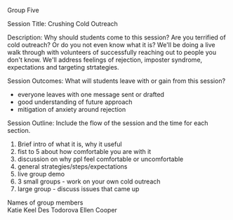Group Five

Session Title: Crushing Cold Outreach

Description: Why should students come to this session? 
Are you terrified of cold outreach? Or do you not even know what it is? We'll be doing a live walk through with volunteers of successfully reaching out to people you don't know. We'll address feelings of rejection, imposter syndrome, expectations and targeting strtategies. 

Session Outcomes: What will students leave with or gain from this session?
- everyone leaves with one message sent or drafted
- good understanding of future approach
- mitigation of anxiety around rejection


Session Outline:  Include the flow of the session and the time for each section.
1. Brief intro of what it is, why it useful
2. fist to 5 about how comfortable you are with it
3. discussion on why ppl feel comfortable or uncomfortable
4. general strategies/steps/expectations
5. live group demo
6. 3 small groups - work on your own cold outreach
7. large group - discuss issues that came up



Names of group members     
Katie Keel
Des Todorova
Ellen Cooper
